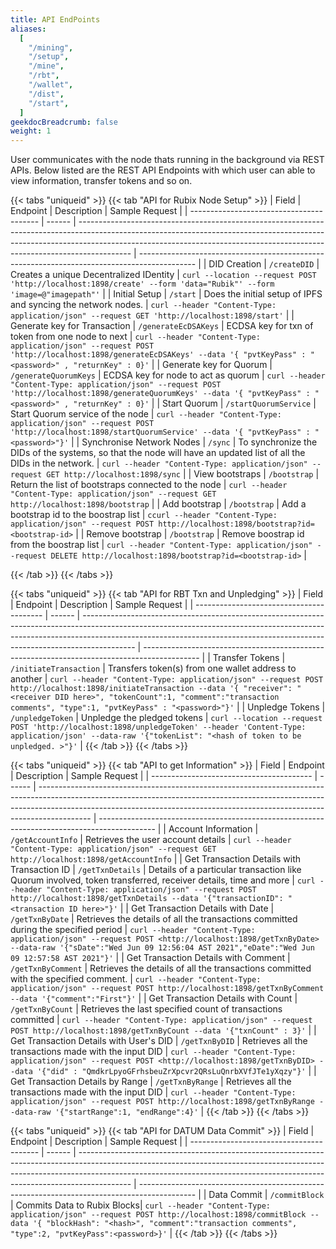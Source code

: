 ```yaml
---
title: API EndPoints
aliases:
  [
    "/mining",
    "/setup",
    "/mine",
    "/rbt",
    "/wallet",
    "/dist",
    "/start",
  ]
geekdocBreadcrumb: false
weight: 1
---
```


User communicates with the node thats running in the background via REST APIs. Below listed are the REST API Endpoints with which user can able to view information, transfer tokens and so on.

{{< tabs "uniqueid" >}}
{{< tab "API for Rubix Node Setup" >}}
| Field | Endpoint | Description | Sample Request |
| ---------------------------------------- | ------ | ------------------------------------------------------------------------------------------------------------------------------------------------------------------------------------------------------------------------------------------------------- | -------------------------------------------------------------------------------------------- |
| DID Creation | `/createDID` | Creates a unique Decentralized IDentity | ```curl --location --request POST 'http://localhost:1898/create' --form 'data="Rubik"' --form 'image=@"imagepath"'``` |
| Initial Setup | `/start` | Does the initial setup of IPFS and syncing the network nodes. | ```curl --header "Content-Type: application/json" --request GET 'http://localhost:1898/start'``` |
| Generate key for Transaction | `/generateEcDSAKeys` | ECDSA key for txn of token from one node to next | ```curl --header "Content-Type: application/json" --request POST 'http://localhost:1898/generateEcDSAKeys' --data '{ "pvtKeyPass" : "<password>" , "returnKey" : 0}'``` |
| Generate key for Quorum | `/generateQuorumKeys` | ECDSA key for node to act as quorum | ```curl --header "Content-Type: application/json" --request POST 'http://localhost:1898/generateQuorumKeys' --data '{ "pvtKeyPass" : "<password>" , "returnKey" : 0}'``` |
| Start Quorum | `/startQuorumService` | Start Quorum service of the node | ```curl --header "Content-Type: application/json" --request POST 'http://localhost:1898/startQuorumService' --data '{ "pvtKeyPass" : "<password>"}'``` |
| Synchronise Network Nodes | `/sync` | To synchronize the DIDs of the systems, so that the node will have an updated list of all the DIDs in the network. | ```curl --header "Content-Type: application/json" --request GET http://localhost:1898/sync``` |
| View bootstraps | `/bootstrap` | Return the list of bootstraps connected to the node | ```curl --header "Content-Type: application/json" --request GET http://localhost:1898/bootstrap``` |
| Add bootstrap | `/bootstrap` | Add a bootstrap id to the boostrap list | ```ccurl --header "Content-Type: application/json" --request POST http://localhost:1898/bootstrap?id=<bootstrap-id>``` |
| Remove bootstrap | `/bootstrap` | Remove boostrap id from the boostrap list | ```curl --header "Content-Type: application/json" --request DELETE http://localhost:1898/bootstrap?id=<bootstrap-id>``` |

{{< /tab >}}
{{< /tabs >}}

{{< tabs "uniqueid" >}}
{{< tab "API for RBT Txn and Unpledging" >}}
| Field | Endpoint | Description | Sample Request |
| ---------------------------------------- | ------ | ------------------------------------------------------------------------------------------------------------------------------------------------------------------------------------------------------------------------------------------------------- | -------------------------------------------------------------------------------------------- |
| Transfer Tokens | `/initiateTransaction` | Transfers token(s) from one wallet address to another | ```curl --header "Content-Type: application/json" --request POST http://localhost:1898/initiateTransaction --data '{ "receiver": "<receiver DID here>", "tokenCount":1, "comment":"transaction comments", "type":1, "pvtKeyPass" : "<password>"}'``` |
| Unpledge Tokens | `/unpledgeToken` | Unpledge the pledged tokens | ```curl --location --request POST 'http://localhost:1898/unpledgeToken' --header 'Content-Type: application/json' --data-raw '{"tokenList": "<hash of token to be unpledged. >"}'``` |
{{< /tab >}}
{{< /tabs >}}


{{< tabs "uniqueid" >}}
{{< tab "API to get Information" >}}
| Field | Endpoint | Description | Sample Request |
| ---------------------------------------- | ------ | ------------------------------------------------------------------------------------------------------------------------------------------------------------------------------------------------------------------------------------------------------- | -------------------------------------------------------------------------------------------- |
| Account Information | `/getAccountInfo` | Retrieves the user account details | ```curl --header "Content-Type: application/json" --request GET http://localhost:1898/getAccountInfo``` |
| Get Transaction Details with Transaction ID | `/getTxnDetails` | Details of a particular transaction like Quorum involved, token transferred, receiver details, time and more | ```curl --header "Content-Type: application/json" --request POST  http://localhost:1898/getTxnDetails --data '{"transactionID": "<transaction ID here>"}'``` |
| Get Transaction Details with Date | `/getTxnByDate` | Retrieves the details of all the transactions committed during the specified period | ```curl --header "Content-Type: application/json" --request POST <http://localhost:1898/getTxnByDate> --data-raw '{"sDate":"Wed Jun 09 12:56:04 AST 2021","eDate":"Wed Jun 09 12:57:58 AST 2021"}'``` |
| Get Transaction Details with Comment | `/getTxnByComment` | Retrieves the details of all the transactions committed with the specified comment. | ```curl --header "Content-Type: application/json" --request POST http://localhost:1898/getTxnByComment --data '{"comment":"First"}'``` |
| Get Transaction Details with Count | `/getTxnByCount` | Retrieves the last specified count of transactions committed | ```curl --header "Content-Type: application/json" --request POST http://localhost:1898/getTxnByCount --data '{"txnCount" : 3}'``` |
|  Get Transaction Details with User's DID | `/getTxnByDID` | Retrieves all the transactions made with the input DID | ```curl --header "Content-Type: application/json" --request POST <http://localhost:1898/getTxnByDID> --data '{"did" : "QmdkrLpyoGFrhsbeuZrXpcvr2QRsLuQnrbXVfJTe1yXqzy"}'``` |
| Get Transaction Details by Range | `/getTxnByRange` | Retrieves all the transactions made with the input DID | ```curl --header "Content-Type: application/json" --request POST http://localhost:1898/getTxnByRange --data-raw '{"startRange":1, "endRange":4}'``` |
{{< /tab >}}
{{< /tabs >}}

{{< tabs "uniqueid" >}}
{{< tab "API for DATUM Data Commit" >}}
| Field | Endpoint | Description | Sample Request |
| ---------------------------------------- | ------ | ------------------------------------------------------------------------------------------------------------------------------------------------------------------------------------------------------------------------------------------------------- | -------------------------------------------------------------------------------------------- |
| Data Commit | `/commitBlock` | Commits Data to Rubix Blocks| ```curl --header "Content-Type: application/json" --request POST http://localhost:1898/commitBlock --data '{ "blockHash": "<hash>", "comment":"transaction comments", "type":2, "pvtKeyPass":<password>}'``` |
{{< /tab >}}
{{< /tabs >}}

